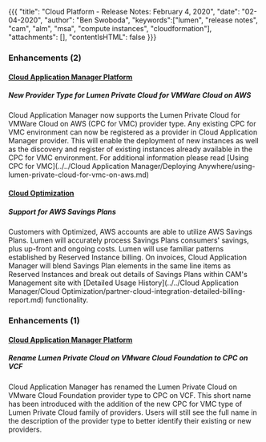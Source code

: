 {{{
"title": "Cloud Platform - Release Notes: February 4, 2020",
"date": "02-04-2020",
"author": "Ben Swoboda",
"keywords":["lumen", "release notes", "cam", "alm", "msa", "compute instances", "cloudformation"],
"attachments": [],
"contentIsHTML": false
}}}

### Enhancements (2)

#### [Cloud Application Manager Platform](https://www.ctl.io/cloud-application-manager/)

##### New Provider Type for Lumen Private Cloud for VMWare Cloud on AWS

Cloud Application Manager now supports the Lumen Private Cloud for VMWare Cloud on AWS (CPC for VMC) provider type. Any existing CPC for VMC environment can now be registered as a provider in Cloud Application Manager provider. This will enable the deployment of new instances as well as the discovery and register of existing instances already available in the CPC for VMC environment. For additional information please read [Using CPC for VMC](../../Cloud Application Manager/Deploying Anywhere/using-lumen-private-cloud-for-vmc-on-aws.md)

#### [Cloud Optimization](https://www.ctl.io/cloud-management/cloud-optimization/)

##### Support for AWS Savings Plans

Customers with Optimized, AWS accounts are able to utilize AWS Savings Plans. Lumen will accurately process Savings Plans consumers' savings, plus up-front and ongoing costs. Lumen will use familiar patterns established by Reserved Instance billing. On invoices, Cloud Application Manager will blend Savings Plan elements in the same line items as Reserved Instances and break out details of Savings Plans within CAM's Management site with [Detailed Usage History](../../Cloud Application Manager/Cloud Optimization/partner-cloud-integration-detailed-billing-report.md) functionality.

### Enhancements (1)

#### [Cloud Application Manager Platform](https://www.ctl.io/cloud-application-manager/)

##### Rename Lumen Private Cloud on VMware Cloud Foundation to CPC on VCF

Cloud Application Manager has renamed the Lumen Private Cloud on VMware Cloud Foundation provider type to CPC on VCF. This short name has been introduced with the addition of the new CPC for VMC type of Lumen Private Cloud family of providers. Users will still see the full name in the description of the provider type to better identify their existing or new providers.
